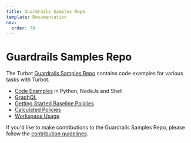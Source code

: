 ```yaml
---
title: Guardrails Samples Repo
template: Documentation
nav:
  order: 70
---
```


# Guardrails Samples Repo
The Turbot [Guardrails Samples Repo](https://github.com/turbot/guardrails-samples/) contains code examples for various tasks with Turbot.  

- [Code Examples](https://github.com/turbot/guardrails-samples/tree/master/api_examples) in Python, NodeJs and Shell
- [GraphQL](https://github.com/turbot/guardrails-samples/tree/main/queries)
- [Getting Started Baseline Policies](https://github.com/turbot/guardrails-samples/tree/master/baselines/getting_started)
- [Calculated Policies](https://github.com/turbot/guardrails-samples/tree/master/calculated_policies)
- [Workspace Usage](https://github.com/turbot/guardrails-samples/tree/master/guardrails-utilities/workspace_usage)

If you'd like to make contributions to the Guardrails Samples Repo, please follow the [contribution guidelines](https://github.com/turbot/guardrails-samples/wiki#contribution-guide).
